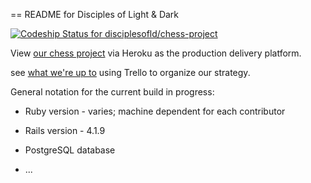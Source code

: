== README for Disciples of Light & Dark

[ ![Codeship Status for disciplesofld/chess-project](https://codeship.com/projects/bdbcc440-9129-0133-6bf4-4e9fb4b2d645/status?branch=master)](https://codeship.com/projects/124538)

View [our chess project](http://chess-project.herokuapp.com) via Heroku as the production delivery platform.

see [what we're up to](https://trello.com/b/HqHjivRc/kg-dec-tp) using Trello to organize our strategy.

General notation for the current build in progress:

* Ruby version - varies; machine dependent for each contributor

* Rails version - 4.1.9

* PostgreSQL database

* ...
